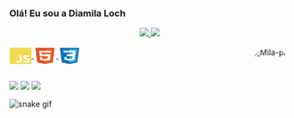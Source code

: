 ### Olá! Eu sou a Diamila Loch

<div align="center">
  <a href="https://github.com/iimarsk">
  <img height="150em" src="https://github-readme-stats.vercel.app/api?username=iimarsk&show_icons=true&theme=cobalt&include_all_commits=true&count_private=true"/>
  <img height="150em" src="https://github-readme-stats.vercel.app/api/top-langs/?username=iimarsk&layout=compact&langs_count=7&theme=cobalt"/>
</div>
  
  <div style="display: inline_block"><br>
  <img align="center" alt="Mila-Js" height="30" width="40" src="https://raw.githubusercontent.com/devicons/devicon/master/icons/javascript/javascript-plain.svg">
  <img align="center" alt="Mila-HTML" height="30" width="40" src="https://raw.githubusercontent.com/devicons/devicon/master/icons/html5/html5-original.svg">
  <img align="center" alt="Mila-CSS" height="30" width="40" src="https://raw.githubusercontent.com/devicons/devicon/master/icons/css3/css3-original.svg">
  <img align="right" alt="Mila-pic" height="150" style="border-radius:50px;" src="https://tgram.ru/wiki/stickers/img/BabyYoda/gif/5.gif">
</div>
  
  ##
  
 <div>

  <a href="https://https://www.instagram.com/iimarsk/" target="_blank"><img src="https://img.shields.io/badge/-Instagram-%23E4405F?style=for-the-badge&logo=instagram&logoColor=white" target="_blank"></a>
   <a href = "https://mail.google.com/mail/u/0/?tab=rm&ogbl#inbox"><img src="https://img.shields.io/badge/-Gmail-%23333?style=for-the-badge&logo=gmail&logoColor=white" target="_blank"></a>
  <a href="https://www.linkedin.com/in/https://www.linkedin.com/in/diamila-loch-8764a9203/" target="_blank"><img src="https://img.shields.io/badge/-LinkedIn-%230077B5?style=for-the-badge&logo=linkedin&logoColor=white" target="_blank"></a>   
  
![snake gif](https://github.com/YOUR_USERNAME/YOUR_USERNAME/blob/output/github-contribution-grid-snake.gif)  
